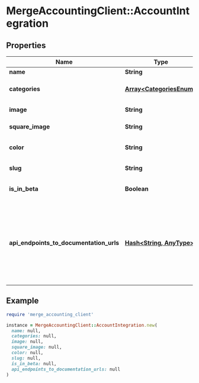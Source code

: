 # MergeAccountingClient::AccountIntegration

## Properties

| Name | Type | Description | Notes |
| ---- | ---- | ----------- | ----- |
| **name** | **String** | Company name. |  |
| **categories** | [**Array&lt;CategoriesEnum&gt;**](CategoriesEnum.md) | Category or categories this integration belongs to. Multiple categories should be comma separated, i.e. [ats, hris]. | [optional] |
| **image** | **String** | Company logo in rectangular shape. &lt;b&gt;Upload an image with a clear background.&lt;/b&gt; | [optional] |
| **square_image** | **String** | Company logo in square shape. &lt;b&gt;Upload an image with a white background.&lt;/b&gt; | [optional] |
| **color** | **String** | The color of this integration used for buttons and text throughout the app and landing pages. &lt;b&gt;Choose a darker, saturated color.&lt;/b&gt; | [optional] |
| **slug** | **String** |  | [optional][readonly] |
| **is_in_beta** | **Boolean** | If checked, this integration will not appear in the linking flow, and will appear elsewhere with a Beta tag. | [optional] |
| **api_endpoints_to_documentation_urls** | [**Hash&lt;String, AnyType&gt;**](AnyType.md) | Mapping of API endpoints to documentation urls for support. Example: {&#39;GET&#39;: [[&#39;/common-model-scopes&#39;, &#39;https://docs.merge.dev/accounting/common-model-scopes/#common_model_scopes_retrieve&#39;],[&#39;/common-model-actions&#39;, &#39;https://docs.merge.dev/accounting/common-model-actions/#common_model_actions_retrieve&#39;]], &#39;POST&#39;: []} | [optional] |

## Example

```ruby
require 'merge_accounting_client'

instance = MergeAccountingClient::AccountIntegration.new(
  name: null,
  categories: null,
  image: null,
  square_image: null,
  color: null,
  slug: null,
  is_in_beta: null,
  api_endpoints_to_documentation_urls: null
)
```

